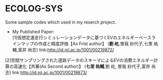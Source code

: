 # ECOLOG-SYS
Some sample codes which used in my reserch project.  
  
  
- My Published Paper:  
[1]仮想定速走行シミュレーションデータに基づくEVのエネルギーベースラインマップの作成と精度評価【As Frist author】 (**劉 屹**,曽我 紗代子,七里 祐輔,富井 尚志) link:http://id.nii.ac.jp/1001/00219872/  

[2]空間サンプリングされた道路データのスキーマによるEVの消費エネルギー計算の高速化【共著(As Second author)】 (**七里 祐輔**,劉 屹, 曽我 紗代子,富井 尚志) link:http://id.nii.ac.jp/1001/00219873/
